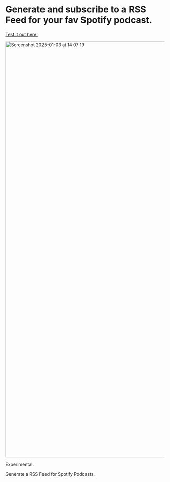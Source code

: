 # Generate and subscribe to a RSS Feed for your fav Spotify podcast.
[Test it out here.](https://spotify-rss-generator.vercel.app/)

<img width="1310" alt="Screenshot 2025-01-03 at 14 07 19" src="https://github.com/user-attachments/assets/1fd9cfee-603c-42a0-9338-d3bd792965dc" />

Experimental.

Generate a RSS Feed for Spotify Podcasts.
